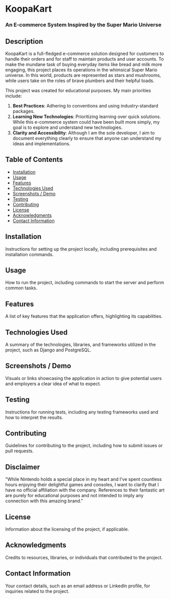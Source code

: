 # KoopaKart
### An E-commerce System Inspired by the Super Mario Universe

## Description
KoopaKart is a full-fledged e-commerce solution designed for customers to handle their orders and for staff to maintain products and user accounts. To make the mundane task of buying everyday items like bread and milk more engaging, this project places its operations in the whimsical Super Mario universe. In this world, products are represented as stars and mushrooms, while users take on the roles of brave plumbers and their helpful toads.

This project was created for educational purposes. My main priorities include:
1. **Best Practices**: Adhering to conventions and using industry-standard packages.
2. **Learning New Technologies**: Prioritizing learning over quick solutions. While this e-commerce system could have been built more simply, my goal is to explore and understand new technologies.
3. **Clarity and Accessibility**: Although I am the sole developer, I aim to document everything clearly to ensure that anyone can understand my ideas and implementations.

## Table of Contents
- [Installation](#installation)
- [Usage](#usage)
- [Features](#features)
- [Technologies Used](#technologies-used)
- [Screenshots / Demo](#screenshots--demo)
- [Testing](#testing)
- [Contributing](#contributing)
- [License](#license)
- [Acknowledgments](#acknowledgments)
- [Contact Information](#contact-information)

## Installation
Instructions for setting up the project locally, including prerequisites and installation commands.

## Usage
How to run the project, including commands to start the server and perform common tasks.

## Features
A list of key features that the application offers, highlighting its capabilities.

## Technologies Used
A summary of the technologies, libraries, and frameworks utilized in the project, such as Django and PostgreSQL.

## Screenshots / Demo
Visuals or links showcasing the application in action to give potential users and employers a clear idea of what to expect.

## Testing
Instructions for running tests, including any testing frameworks used and how to interpret the results.

## Contributing
Guidelines for contributing to the project, including how to submit issues or pull requests.

## Disclaimer
"While Nintendo holds a special place in my heart and I've spent countless hours enjoying their delightful games and consoles, I want to clarify that I have no official affiliation with the company. References to their fantastic art are purely for educational purposes and not intended to imply any connection with this amazing brand."

## License
Information about the licensing of the project, if applicable.

## Acknowledgments
Credits to resources, libraries, or individuals that contributed to the project.

## Contact Information
Your contact details, such as an email address or LinkedIn profile, for inquiries related to the project.
